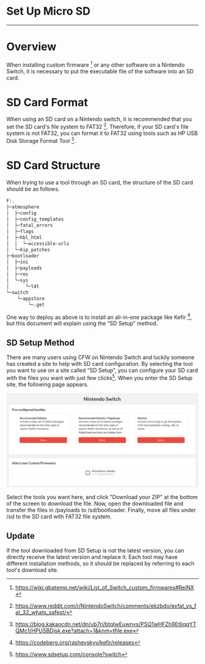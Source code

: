 # Set Up Micro SD

---

# Overview

When installing custom firmware [^1] or any other software on a Nintendo Switch, it is necessary to put the executable file of the software into an SD card.

# SD Card Format

When using an SD card on a Nintendo switch, it is recommended that you set the SD card's file system to FAT32 [^2]. Therefore, if your SD card's file system is not FAT32, you can format it to FAT32 using tools such as HP USB Disk Storage Format Tool [^3].

# SD Card Structure

When trying to use a tool through an SD card, the structure of the SD card should be as follows.

```
F:.
├─atmosphere
│  ├─config
│  ├─config_templates
│  ├─fatal_errors
│  ├─flags
│  ├─hbl_html
│  │  └─accessible-urls
│  └─kip_patches
├─bootloader
│  ├─ini
│  ├─payloads
│  ├─res
│  └─sys
│      └─l4t
└─switch
    └─appstore
        └─.get
```

One way to deploy as above is to install an all-in-one package like Kefir [^4], but this document will explain using the “SD Setup” method.

## SD Setup Method

There are many users using CFW on Nintendo Switch and luckily someone has created a site to help with SD card configuration. By selecting the tool you want to use on a site called “SD Setup”, you can configure your SD card with the files you want with just few clicks[^5]. When you enter the SD Setup site, the following page appears.

![MicroSD_Set_Up](img/MicroSD_Set_Up.png)

Select the tools you want here, and click "Download your ZIP" at the bottom of the screen to download the file. Now, open the downloaded file and transfer the files in /payloads to /sd/bootloader. Finally, move all files under /sd to the SD card with FAT32 file system.

## Update

If the tool downloaded from SD Setup is not the latest version, you can directly receive the latest version and replace it. Each tool may have different installation methods, so it should be replaced by referring to each tool's download site.

[^1]: https://wiki.gbatemp.net/wiki/List_of_Switch_custom_firmwares#ReiNX
[^2]: https://www.reddit.com/r/NintendoSwitch/comments/ekzbdo/exfat_vs_fat_32_whats_safest/
[^3]: https://blog.kakaocdn.net/dn/ub7ri/btqIwEuwnvs/PSQ1wHFZh9EtIiqqYTQMc1/HPUSBDisk.exe?attach=1&knm=tfile.exe
[^4]: https://codeberg.org/rashevskyv/kefir/releases
[^5]: https://www.sdsetup.com/console?switch
